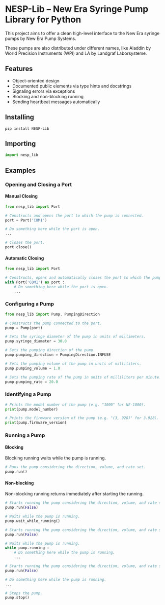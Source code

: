 # NESP-Lib – New Era Syringe Pump Library for Python

This project aims to offer a clean high-level interface to the New Era syringe pumps by New Era Pump
Systems.

These pumps are also distributed under different names, like Aladdin by World Precision Instruments
(WPI) and LA by Landgraf Laborsysteme.

## Features

- Object-oriented design
- Documented public elements via type hints and docstrings
- Signaling errors via exceptions
- Blocking and non-blocking running
- Sending heartbeat messages automatically

## Installing

```
pip install NESP-Lib
```

## Importing

``` python
import nesp_lib
```

## Examples

### Opening and Closing a Port

#### Manual Closing

``` python
from nesp_lib import Port

# Constructs and opens the port to which the pump is connected.
port = Port('COM1')

# Do something here while the port is open.
...

# Closes the port.
port.close()
```

#### Automatic Closing

``` python
from nesp_lib import Port

# Constructs, opens and automatically closes the port to which the pump is connected.
with Port('COM1') as port :
    # Do something here while the port is open.
    ...
```

### Configuring a Pump

``` python
from nesp_lib import Pump, PumpingDirection

# Constructs the pump connected to the port.
pump = Pump(port)

# Sets the syringe diameter of the pump in units of millimeters.
pump.syringe_diameter = 30.0

# Sets the pumping direction of the pump.
pump.pumping_direction = PumpingDirection.INFUSE

# Sets the pumping volume of the pump in units of milliliters.
pump.pumping_volume = 1.0

# Sets the pumping rate of the pump in units of milliliters per minute.
pump.pumping_rate = 20.0
```

### Identifying a Pump

``` python
# Prints the model number of the pump (e.g. "1000" for NE-1000).
print(pump.model_number)

# Prints the firmware version of the pump (e.g. "(3, 928)" for 3.928).
print(pump.firmware_version)
```

### Running a Pump

#### Blocking

Blocking running waits while the pump is running.

``` python
# Runs the pump considering the direction, volume, and rate set.
pump.run()
```

#### Non-blocking

Non-blocking running returns immediately after starting the running.

``` python
# Starts running the pump considering the direction, volume, and rate set.
pump.run(False)

# Waits while the pump is running.
pump.wait_while_running()

# Starts running the pump considering the direction, volume, and rate set.
pump.run(False)

# Waits while the pump is running.
while pump.running :
    # Do something here while the pump is running.
    ...

# Starts running the pump considering the direction, volume, and rate set.
pump.run(False)

# Do something here while the pump is running.
...

# Stops the pump.
pump.stop()
```